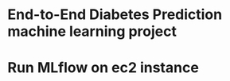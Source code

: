 # End-to-End Diabetes Prediction machine learning project

# Run MLflow on ec2 instance
<!-- mlflow server -h 0.0.0.0 -p 5000 --backend-store-uri postgresql://mlfow_postgres:mlfow_postgres@daibetes-mflow-database.cyq2ptfrecmt.us-east-1.rds.amazonaws.com:5432/diabetes_mlflow_db --default-artifact-root s3://diabetes-mlflow-artifact -->